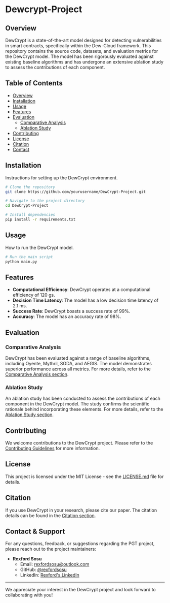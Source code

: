 # Dewcrypt-Project

## Overview

DewCrypt is a state-of-the-art model designed for detecting vulnerabilities in smart contracts, specifically within the Dew-Cloud framework. This repository contains the source code, datasets, and evaluation metrics for the DewCrypt model. The model has been rigorously evaluated against existing baseline algorithms and has undergone an extensive ablation study to assess the contributions of each component.

## Table of Contents

- [Overview](#overview)
- [Installation](#installation)
- [Usage](#usage)
- [Features](#features)
- [Evaluation](#evaluation)
  - [Comparative Analysis](#comparative-analysis)
  - [Ablation Study](#ablation-study)
- [Contributing](#contributing)
- [License](#license)
- [Citation](#citation)
- [Contact](#contact)

## Installation

Instructions for setting up the DewCrypt environment.

```bash
# Clone the repository
git clone https://github.com/yourusername/DewCrypt-Project.git

# Navigate to the project directory
cd DewCrypt-Project

# Install dependencies
pip install -r requirements.txt
```

## Usage

How to run the DewCrypt model.

```bash
# Run the main script
python main.py
```

## Features

- **Computational Efficiency**: DewCrypt operates at a computational efficiency of 120 gs.
- **Decision Time Latency**: The model has a low decision time latency of 2.1 ms.
- **Success Rate**: DewCrypt boasts a success rate of 99%.
- **Accuracy**: The model has an accuracy rate of 98%.

## Evaluation

### Comparative Analysis

DewCrypt has been evaluated against a range of baseline algorithms, including Oyente, Mythril, SODA, and AEGIS. The model demonstrates superior performance across all metrics. For more details, refer to the [Comparative Analysis section](docs/comparative_analysis.md).

### Ablation Study

An ablation study has been conducted to assess the contributions of each component in the DewCrypt model. The study confirms the scientific rationale behind incorporating these elements. For more details, refer to the [Ablation Study section](docs/ablation_study.md).

## Contributing

We welcome contributions to the DewCrypt project. Please refer to the [Contributing Guidelines](CONTRIBUTING.md) for more information.

## License

This project is licensed under the MIT License - see the [LICENSE.md](LICENSE.md) file for details.

## Citation

If you use DewCrypt in your research, please cite our paper. The citation details can be found in the [Citation section](docs/citation.md).

## Contact & Support

For any questions, feedback, or suggestions regarding the PGT project, please reach out to the project maintainers:

- **Rexford Sosu**
  - Email: rexfordsosu@outlook.com
  - GitHub: [@rexfordsosu](https://github.com/niirex1)
  - LinkedIn: [Rexford's LinkedIn](https://www.linkedin.com/in/rexford-sosu-b4593b57/)
---

We appreciate your interest in the DewCrypt project and look forward to collaborating with you!
